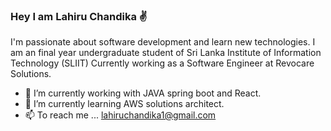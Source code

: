 ### Hey I am Lahiru Chandika :v: 
 
I'm passionate about software development and learn new technologies.
I am an final year undergraduate student of Sri Lanka Institute of Information Technology (SLIIT)
Currently working as a Software Engineer at Revocare Solutions. 

- 🔭 I’m currently working with JAVA spring boot and React.
- 🌱 I’m currently learning AWS solutions architect.
- 📫 To reach me ... lahiruchandika1@gmail.com
